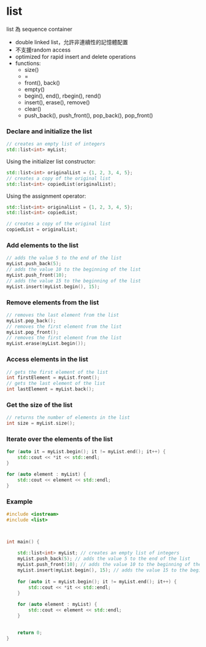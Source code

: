 # list
list 為 sequence container
* double linked list，允許非連續性的記憶體配置
* 不支援random access
* optimized for rapid insert and delete operations
* functions:
  * size()
  * =
  * front(), back()
  * empty()
  * begin(), end(), rbegin(), rend()
  * insert(), erase(), remove()
  * clear()
  * push_back(), push_front(), pop_back(), pop_front()


### Declare and initialize the list
```c++
// creates an empty list of integers
std::list<int> myList; 
```

Using the initializer list constructor:
```c++
std::list<int> originalList = {1, 2, 3, 4, 5};
// creates a copy of the original list
std::list<int> copiedList(originalList); 
```
Using the assignment operator:
```c++
std::list<int> originalList = {1, 2, 3, 4, 5};
std::list<int> copiedList;

// creates a copy of the original list
copiedList = originalList; 
```

### Add elements to the list
```c++
// adds the value 5 to the end of the list
myList.push_back(5); 
// adds the value 10 to the beginning of the list
myList.push_front(10); 
// adds the value 15 to the beginning of the list
myList.insert(myList.begin(), 15); 
```

### Remove elements from the list
```c++
// removes the last element from the list
myList.pop_back(); 
// removes the first element from the list
myList.pop_front(); 
// removes the first element from the list
myList.erase(myList.begin()); 
```

### Access elements in the list
```c++
// gets the first element of the list
int firstElement = myList.front(); 
// gets the last element of the list
int lastElement = myList.back(); 
```

### Get the size of the list
```c++
// returns the number of elements in the list
int size = myList.size(); 
```

### Iterate over the elements of the list
```c++
for (auto it = myList.begin(); it != myList.end(); it++) {
    std::cout << *it << std::endl;
}

for (auto element : myList) {
    std::cout << element << std::endl;
}
```

### Example
```c++
#include <iostream>
#include <list>



int main() {
   
    std::list<int> myList; // creates an empty list of integers
    myList.push_back(5); // adds the value 5 to the end of the list
    myList.push_front(10); // adds the value 10 to the beginning of the list
    myList.insert(myList.begin(), 15); // adds the value 15 to the beginning of the list
    
    for (auto it = myList.begin(); it != myList.end(); it++) {
        std::cout << *it << std::endl;
    }
    
    for (auto element : myList) {
        std::cout << element << std::endl;
    }

    
    return 0;
}

```
